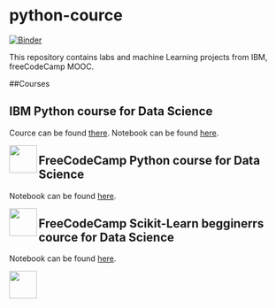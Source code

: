 # python-cource

[![Binder](https://mybinder.org/badge_logo.svg)](https://mybinder.org/v2/gh/olgaklischuk/python-cource.git/HEAD)

This repository contains labs and machine Learning projects from IBM, freeCodeCamp MOOC.

##Courses

## IBM Python course for Data Science
Cource can be found [there](). Notebook can be found [here]().

<img src="/.svg" width=50 height=50 align="left">

## FreeCodeCamp Python course for Data Science
Notebook can be found [here]().

<img src="/.svg" width=50 height=50 align="left">

## FreeCodeCamp Scikit-Learn begginerrs cource for Data Science
Notebook can be found [here]().

<img src="/.svg" width=50 height=50 align="left">
